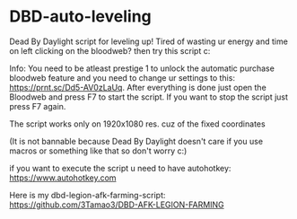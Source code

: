 # DBD-auto-leveling

Dead By Daylight script for leveling up! Tired of wasting ur energy and time on left clicking on the bloodweb? then try this script c: 

Info: You need to be atleast prestige 1 to unlock the automatic purchase bloodweb feature and you need to change ur settings to this: https://prnt.sc/Dd5-AV0zLaUq.
After everything is done just open the Bloodweb and press F7 to start the script. If you want to stop the script just press F7 again.


The script works only on 1920x1080 res. cuz of the fixed coordinates

(It is not bannable because Dead By Daylight doesn't care if you use macros or something like that so don't worry c:)

if you want to execute the script u need to have autohotkey: https://www.autohotkey.com

Here is my dbd-legion-afk-farming-script: https://github.com/3Tamao3/DBD-AFK-LEGION-FARMING
